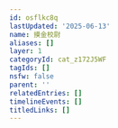 ```yaml
---
id: osflkc8q
lastUpdated: '2025-06-13'
name: 摸金校尉
aliases: []
layer: 1
categoryId: cat_z172J5WF
tagIds: []
nsfw: false
parent: ''
relatedEntries: []
timelineEvents: []
titledLinks: []
---
```


